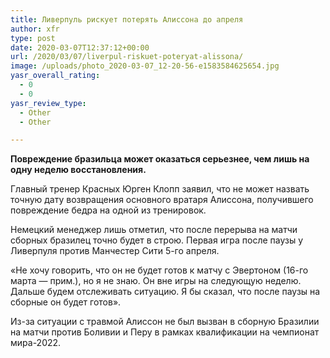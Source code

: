 ```yaml
---
title: Ливерпуль рискует потерять Алиссона до апреля
author: xfr
type: post
date: 2020-03-07T12:37:12+00:00
url: /2020/03/07/liverpul-riskuet-poteryat-alissona/
image: /uploads/photo_2020-03-07_12-20-56-e1583584625654.jpg
yasr_overall_rating:
  - 0
  - 0
yasr_review_type:
  - Other
  - Other

---
```

**Повреждение бразильца может оказаться серьезнее, чем лишь на одну неделю восстановления.**

Главный тренер Красных Юрген Клопп заявил, что не может назвать точную дату возвращения основного вратаря Алиссона, получившего повреждение бедра на одной из тренировок.

Немецкий менеджер лишь отметил, что после перерыва на матчи сборных бразилец точно будет в строю. Первая игра после паузы у Ливерпуля против Манчестер Сити 5-го апреля.

«Не хочу говорить, что он не будет готов к матчу с Эвертоном (16-го марта &#8212; прим.), но я не знаю. Он вне игры на следующую неделю. Дальше будем отслеживать ситуацию. Я бы сказал, что после паузы на сборные он будет готов».

Из-за ситуации с травмой Алиссон не был вызван в сборную Бразилии на матчи против Боливии и Перу в рамках квалификации на чемпионат мира-2022.